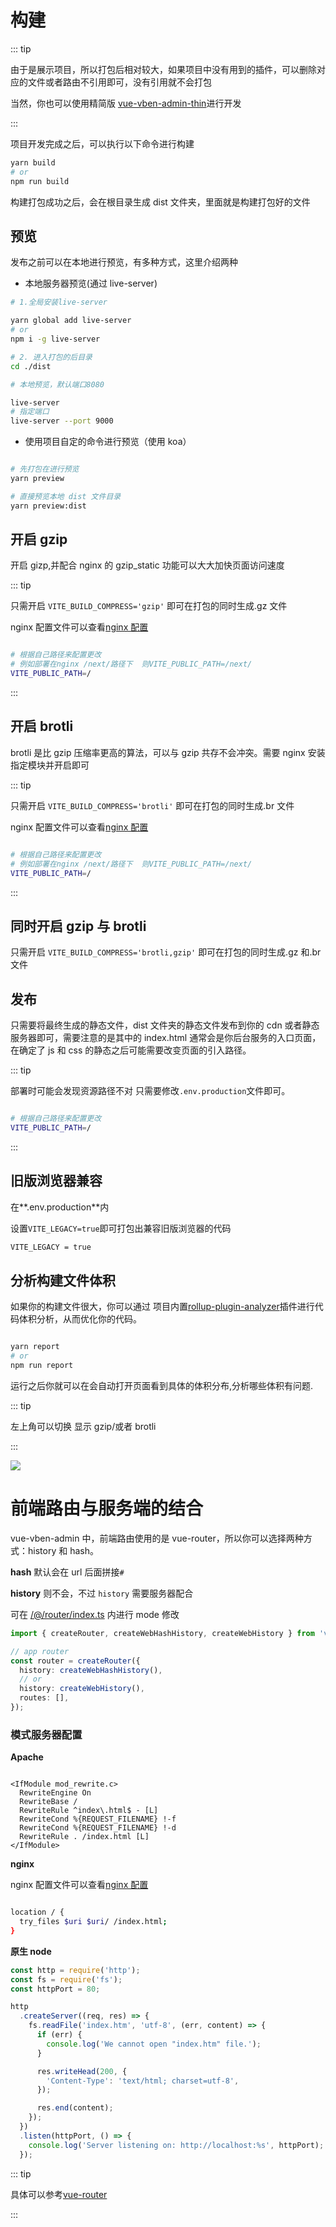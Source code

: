 # 构建

::: tip

由于是展示项目，所以打包后相对较大，如果项目中没有用到的插件，可以删除对应的文件或者路由不引用即可，没有引用就不会打包

当然，你也可以使用精简版 [vue-vben-admin-thin](https://github.com/anncwb/vben-admin-thin-next)进行开发

:::

项目开发完成之后，可以执行以下命令进行构建

```bash
yarn build
# or
npm run build

```

构建打包成功之后，会在根目录生成 dist 文件夹，里面就是构建打包好的文件

## 预览

发布之前可以在本地进行预览，有多种方式，这里介绍两种

- 本地服务器预览(通过 live-server)

```bash
# 1.全局安装live-server

yarn global add live-server
# or
npm i -g live-server

# 2. 进入打包的后目录
cd ./dist

# 本地预览，默认端口8080

live-server
# 指定端口
live-server --port 9000

```

- 使用项目自定的命令进行预览（使用 koa）

```bash

# 先打包在进行预览
yarn preview

# 直接预览本地 dist 文件目录
yarn preview:dist

```

## 开启 gzip

开启 gizp,并配合 nginx 的 gzip_static 功能可以大大加快页面访问速度

::: tip

只需开启 `VITE_BUILD_COMPRESS='gzip'` 即可在打包的同时生成.gz 文件

nginx 配置文件可以查看[nginx 配置](/guide/dep/nginx)

```bash

# 根据自己路径来配置更改
# 例如部署在nginx /next/路径下  则VITE_PUBLIC_PATH=/next/
VITE_PUBLIC_PATH=/
```

:::

## 开启 brotli

brotli 是比 gzip 压缩率更高的算法，可以与 gzip 共存不会冲突。需要 nginx 安装指定模块并开启即可

::: tip

只需开启 `VITE_BUILD_COMPRESS='brotli'` 即可在打包的同时生成.br 文件

nginx 配置文件可以查看[nginx 配置](/guide/dep/nginx)

```bash

# 根据自己路径来配置更改
# 例如部署在nginx /next/路径下  则VITE_PUBLIC_PATH=/next/
VITE_PUBLIC_PATH=/
```

:::

## 同时开启 gzip 与 brotli

只需开启 `VITE_BUILD_COMPRESS='brotli,gzip'` 即可在打包的同时生成.gz 和.br 文件

## 发布

只需要将最终生成的静态文件，dist 文件夹的静态文件发布到你的 cdn 或者静态服务器即可，需要注意的是其中的 index.html 通常会是你后台服务的入口页面，在确定了 js 和 css 的静态之后可能需要改变页面的引入路径。

::: tip

部署时可能会发现资源路径不对 只需要修改`.env.production`文件即可。

```bash

# 根据自己路径来配置更改
VITE_PUBLIC_PATH=/
```

:::

## 旧版浏览器兼容

在**.env.production**内

设置`VITE_LEGACY=true`即可打包出兼容旧版浏览器的代码

```bash
VITE_LEGACY = true
```

## 分析构建文件体积

如果你的构建文件很大，你可以通过 项目内置[rollup-plugin-analyzer](https://github.com/doesdev/rollup-plugin-analyzer)插件进行代码体积分析，从而优化你的代码。

```bash

yarn report
# or
npm run report

```

运行之后你就可以在会自动打开页面看到具体的体积分布,分析哪些体积有问题.

::: tip

左上角可以切换 显示 gzip/或者 brotli

:::

![](../../images/report.png)

# 前端路由与服务端的结合

vue-vben-admin 中，前端路由使用的是 vue-router，所以你可以选择两种方式：history 和 hash。

**hash** 默认会在 url 后面拼接`#`

**history** 则不会，不过 `history` 需要服务器配合

可在 [/@/router/index.ts](https://github.com/anncwb/vue-vben-admin/tree/main/src/router/index.ts) 内进行 mode 修改

```ts
import { createRouter, createWebHashHistory, createWebHistory } from 'vue-router';

// app router
const router = createRouter({
  history: createWebHashHistory(),
  // or
  history: createWebHistory(),
  routes: [],
});
```

### 模式服务器配置

**Apache**

```

<IfModule mod_rewrite.c>
  RewriteEngine On
  RewriteBase /
  RewriteRule ^index\.html$ - [L]
  RewriteCond %{REQUEST_FILENAME} !-f
  RewriteCond %{REQUEST_FILENAME} !-d
  RewriteRule . /index.html [L]
</IfModule>

```

**nginx**

nginx 配置文件可以查看[nginx 配置](/guide/dep/nginx)

```bash

location / {
  try_files $uri $uri/ /index.html;
}

```

**原生 node**

```js
const http = require('http');
const fs = require('fs');
const httpPort = 80;

http
  .createServer((req, res) => {
    fs.readFile('index.htm', 'utf-8', (err, content) => {
      if (err) {
        console.log('We cannot open "index.htm" file.');
      }

      res.writeHead(200, {
        'Content-Type': 'text/html; charset=utf-8',
      });

      res.end(content);
    });
  })
  .listen(httpPort, () => {
    console.log('Server listening on: http://localhost:%s', httpPort);
  });
```

::: tip

具体可以参考[vue-router](https://router.vuejs.org/zh/guide/essentials/history-mode.html#html5-history-%E6%A8%A1%E5%BC%8F)

:::
